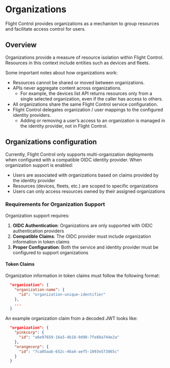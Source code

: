 # Organizations

Flight Control provides organizations as a mechanism to group resources and facilitate access control for users.

## Overview

Organizations provide a measure of resource isolation within Flight Control. Resources in this context include entities such as devices and fleets.

Some important notes about how organizations work:

- Resources cannot be shared or moved between organizations.
- APIs never aggregate content across organizations.
  - For example, the devices list API returns resources only from a single selected organization, even if the caller has access to others.
- All organizations share the same Flight Control service configuration.
- Flight Control delegates organization / user mappings to the configured identity providers.
  - Adding or removing a user’s access to an organization is managed in the identity provider, not in Flight Control.

## Organizations configuration

Currently, Flight Control only supports multi-organization deployments when configured with a compatible OIDC identity provider. When organization support is enabled:

- Users are associated with organizations based on claims provided by the identity provider
- Resources (devices, fleets, etc.) are scoped to specific organizations
- Users can only access resources owned by their assigned organizations

### Requirements for Organization Support

Organization support requires:

1. **OIDC Authentication**: Organizations are only supported with OIDC authentication providers
2. **Compatible Claims**: The OIDC provider must include organization information in token claims
3. **Proper Configuration**: Both the service and identity provider must be configured to support organizations

#### Token Claims

Organization information in token claims must follow the following format:

```json
  "organization": {
    "organization-name": {
      "id": "organization-unique-identifier"
    },
    ...
  }

```

An example organization claim from a decoded JWT looks like:

```json
  "organization": {
    "pinkcorp": {
      "id": "a6e97659-16a5-4b18-9d90-7fe88a744e2a"
    },
    "orangecorp": {
      "id": "7ca05aab-652c-46a4-aef5-1093e573865c"
    }
  }
```
